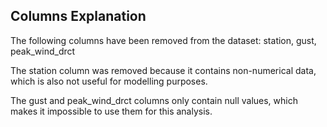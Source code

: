 ## Columns Explanation

The following columns have been removed from the dataset: station, gust, peak_wind_drct

The station column was removed because it contains non-numerical data, which is also not useful for modelling purposes.

The gust and peak_wind_drct columns only contain null values, which makes it impossible to use them for this analysis.